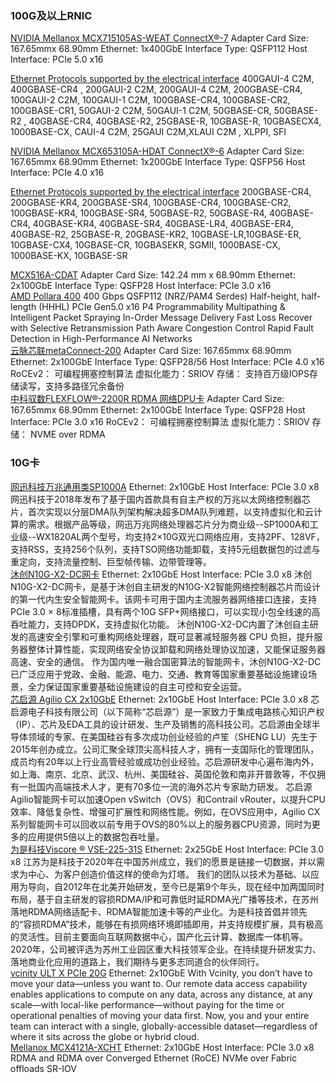 ### 100G及以上RNIC

<DT><A HREF="https://docs.nvidia.com/networking/display/connectx7vpi">NVIDIA Mellanox MCX715105AS-WEAT ConnectX®-7</A>
Adapter Card Size: 167.65mmx 68.90mm
Ethernet: 1x400GbE
Interface Type: QSFP112	
Host Interface: PCIe 5.0 x16

<A HREF="https://docs.nvidia.com/networking/display/nvidia-connectx-7-adapter-cards-user-manual.pdf">Ethernet Protocols supported by the electrical interface</A>
400GAUI-4 C2M, 400GBASE-CR4 , 200GAUI-2 C2M, 200GAUI-4 C2M, 200GBASE-CR4, 100GAUI-2 C2M, 100GAUI-1 C2M, 100GBASE-CR4, 100GBASE-CR2, 100GBASE-CR1, 50GAUI-2 C2M, 50GAUI-1 C2M, 50GBASE-CR, 50GBASE-R2 , 40GBASE-CR4, 40GBASE-R2, 25GBASE-R, 10GBASE-R, 10GBASECX4, 1000BASE-CX, CAUI-4 C2M, 25GAUI C2M,XLAUI C2M , XLPPI, SFI


<DT><A HREF="https://docs.nvidia.com/networking/display/connectx6vpi">NVIDIA Mellanox MCX653105A-HDAT ConnectX®-6</A>
Adapter Card Size: 167.65mmx 68.90mm
Ethernet: 1x200GbE
Interface Type: QSFP56	
Host Interface: PCIe 4.0 x16

<A HREF="https://docs.nvidia.com/nvidia-connectx-6-infiniband-ethernet-adapter-cards-user-manual.pdf">Ethernet Protocols supported by the electrical interface</A>
200GBASE-CR4, 200GBASE-KR4, 200GBASE-SR4, 100GBASE-CR4, 100GBASE-CR2, 100GBASE-KR4, 100GBASE-SR4, 50GBASE-R2, 50GBASE-R4, 40GBASE-CR4, 40GBASE-KR4, 40GBASE-SR4, 40GBASE-LR4, 40GBASE-ER4, 40GBASE-R2, 25GBASE-R, 20GBASE-KR2, 10GBASE-LR,10GBASE-ER, 10GBASE-CX4, 10GBASE-CR, 10GBASEKR, SGMII, 1000BASE-CX, 1000BASE-KX, 10GBASE-SR


<DT><A HREF="https://docs.nvidia.com/networking/display/connectx5en">MCX516A-CDAT</A>
Adapter Card Size: 142.24 mm x 68.90mm
Ethernet: 2x100GbE
Interface Type: QSFP28	
Host Interface: PCIe 3.0 x16


<DT><A HREF="https://www.amd.com/content/dam/amd/en/documents/pensando-technical-docs/product-briefs/pensando-pollara-400-product-brief.pdf">AMD Pollara 400</A>
400 Gbps
QSFP112 (NRZ/PAM4 Serdes)
Half-height, half-length (HHHL)
PCIe Gen5.0 x16
P4 Programmability
Multipathing & Intelligent Packet Spraying
In-Order Message Delivery
Fast Loss Recover with Selective Retransmission
Path Aware Congestion Control
Rapid Fault Detection in High-Performance AI Networks
	

<DT><A HREF="https://www.yunsilicon.com/#/productInformation">云脉芯联metaConnect-200</A>
Adapter Card Size: 167.65mmx 68.90mm
Ethernet: 2x100GbE
Interface Type: QSFP28/56	
Host Interface: PCIe 4.0 x16
RoCEv2： 可编程拥塞控制算法
虚拟化能力：SRIOV
存储： 支持百万级IOPS存储读写，支持多路径冗余备份

<DT><A HREF="https://www.yusur.tech/product/flexflow/flexflow2200r">中科驭数FLEXFLOW®-2200R RDMA 网络DPU卡</A>
Adapter Card Size: 167.65mmx 68.90mm
Ethernet: 2x100GbE
Interface Type: QSFP28
Host Interface: PCIe 3.0 x16
RoCEv2： 可编程拥塞控制算法
虚拟化能力：SRIOV
存储： NVME over RDMA



### 10G卡


<DT><A HREF="https://www.net-swift.com/a/wan-zhao-tong-yong-lei-SP1000A.html">网迅科技万兆通用类SP1000A</A>
Ethernet: 2x10GbE
Host Interface: PCIe 3.0 x8
网迅科技于2018年发布了基于国内首款具有自主产权的万兆以太网络控制器芯片，首次实现以分层DMA队列架构解决超多DMA队列难题，以支持虚拟化和云计算的需求。根据产品等级，网迅万兆网络处理器芯片分为商业级--SP1000A和工业级--WX1820AL两个型号，均支持2×10G双光口网络应用，支持2PF、128VF，支持RSS，支持256个队列，支持TSO网络功能卸载，支持5元组数据包的过滤与重定向，支持流量控制、巨型帧传输、边带管理等。


<DT><A HREF="https://www.mucse.com/pro/detail.aspx?Id=5">沐创N10G-X2-DC网卡</A>
Ethernet: 2x10GbE
Host Interface: PCIe 3.0 x8
沐创N10G-X2-DC网卡，是基于沐创自主研发的N10G-X2智能网络控制器芯片而设计的第一代内生安全智能网卡。该网卡可用于国内主流服务器网络接口连接，支持PCIe 3.0 × 8标准插槽，具有两个10G SFP+网络接口，可以实现小包全线速的高吞吐能力，支持DPDK，支持虚拟化功能。
沐创N10G-X2-DC内置了沐创自主研发的高速安全引擎和可重构网络处理器，既可显著减轻服务器 CPU 负担，提升服务器整体计算性能，实现网络安全协议卸载和网络处理协议加速，又能保证服务器高速、安全的通信。
作为国内唯一融合国密算法的智能网卡，沐创N10G-X2-DC已广泛应用于党政、金融、能源、电力、交通、教育等国家重要基础设施建设场景，全力保证国家重要基础设施建设的自主可控和安全运营。

<DT><A HREF="https://www.corigine.com.cn/cn/smartnicdetail-31.html">芯启源 Agilio CX 2x10GbE</A>
Ethernet: 2x10GbE
Host Interface: PCIe 3.0 x8
芯启源电子科技有限公司（以下简称“芯启源”）是一家致力于集成电路核心知识产权（IP）、芯片及EDA工具的设计研发、生产及销售的高科技公司。芯启源由全球半导体领域的专家、在美国硅谷有多次成功创业经验的卢笙（SHENG LU）先生于2015年创办成立。公司汇聚全球顶尖高科技人才，拥有一支国际化的管理团队，成员均有20年以上行业高管经验或成功创业经验。芯启源研发中心遍布海内外，如上海、南京、北京、武汉、杭州、美国硅谷、英国伦敦和南非开普敦等，不仅拥有一批国内高端技术人才，更有70多位一流的海外芯片专家助力研发。
芯启源Agilio智能网卡可以加速Open vSwitch（OVS）和Contrail vRouter，以提升CPU效率、降低复杂性、增强可扩展性和网络性能。例如，在OVS应用中，Agilio CX系列智能网卡可以回收以前专用于OVS的80%以上的服务器CPU资源，同时为更多的应用提供5倍以上的数据包吞吐量。

<DT><A HREF="https://www.viscore.com/dinggouxinxi/231">为是科技Viscore ® VSE-225-31S</A>
Ethernet: 2x25GbE
Host Interface: PCIe 3.0 x8
江苏为是科技于2020年在中国苏州成立，我们的愿景是链接一切数据，并以需求为中心、为客户创造价值这样的使命为灯塔。 我们的团队以技术为基础、以应用为导向，自2012年在北美开始研发，至今已是第9个年头，现在经中加两国同时布局，基于自主研发的容损RDMA/IP和可靠低时延RDMA光广播等技术，在苏州落地RDMA网络适配卡、RDMA智能加速卡等的产业化。为是科技首倡并领先的“容损RDMA”技术，能够在有损网络环境即插即用，并支持规模扩展，具有极高的灵活性。目前主要面向互联网数据中心，国产化云计算、数据库一体机等。 2020年，公司被评选为苏州工业园区重大科技领军企业。在持续提升研发实力、落地商业化应用的道路上，我们期待与更多志同道合的伙伴同行。


<DT><A HREF="https://m.vcinity.io/vcinity-ultimate-x-data-sheet">vcinity ULT X PCIe 20G</A>
Ethernet: 2x10GbE  
With Vcinity, you don’t have to move your data—unless you want to. Our remote data access capability enables applications to compute on any data, across any distance, at any scale—with local-like performance—without paying for the time or operational penalties of moving your data first. Now, you and your entire team can interact with a single, globally-accessible dataset—regardless of where it sits across the globe or hybrid cloud.

<DT><A HREF="https://docs.nvidia.com/networking/display/cx4lxen">Mellanox MCX4121A-XCHT</A>
Ethernet: 2x10GbE
Host Interface: PCIe 3.0 x8	
RDMA and RDMA over Converged Ethernet (RoCE)
NVMe over Fabric offloads 
SR-IOV



